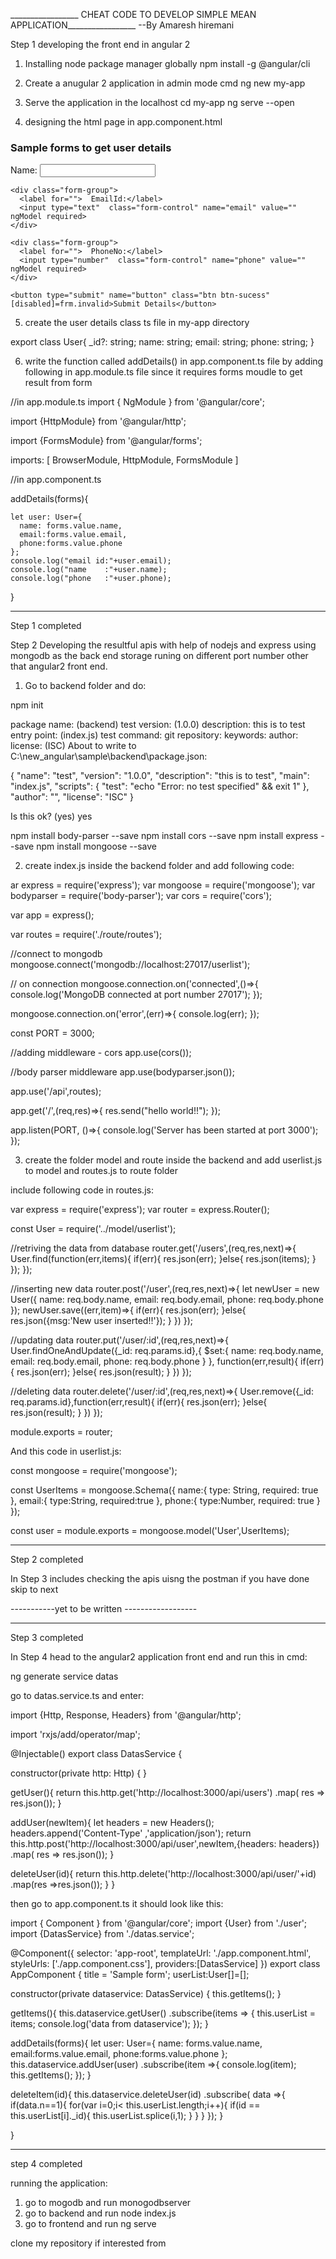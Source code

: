 
_________________ CHEAT CODE TO DEVELOP SIMPLE MEAN APPLICATION_________________
                          --By Amaresh hiremani



Step 1 developing the front end in angular 2

1) Installing node package manager globally
   npm install -g @angular/cli

2) Create a anugular 2 application in admin mode cmd
   ng new my-app

3) Serve the application in the localhost
   cd my-app
   ng serve --open

4) designing the html page in app.component.html

<div class="container">
  <h3>Sample forms to get user details</h3>
  <form #frm = "ngForm" (ngSubmit)="addDetails(frm)">
    <div class="form-group">
      <label for=""> Name:</label>
      <input type="text"  class="form-control" name="name" value="" ngModel required>
    </div>

    <div class="form-group">
      <label for="">  EmailId:</label>
      <input type="text"  class="form-control" name="email" value="" ngModel required>
    </div>

    <div class="form-group">
      <label for="">  PhoneNo:</label>
      <input type="number"  class="form-control" name="phone" value="" ngModel required>
    </div>

    <button type="submit" name="button" class="btn btn-sucess" [disabled]=frm.invalid>Submit Details</button>
  </form>
</div>

5) create the user details class ts file in my-app directory

  export class User{
    _id?: string;
    name: string;
    email: string;
    phone: string;
  }

6) write the function called addDetails() in app.component.ts file by adding following in
app.module.ts file since it requires forms moudle to get result from form

//in  app.module.ts
import { NgModule } from '@angular/core';

import {HttpModule} from '@angular/http';

import {FormsModule} from '@angular/forms';

imports: [
    BrowserModule,
    HttpModule,
    FormsModule
  ]

//in  app.component.ts

addDetails(forms){

    let user: User={
      name: forms.value.name,
      email:forms.value.email,
      phone:forms.value.phone
    };
    console.log("email id:"+user.email);
    console.log("name    :"+user.name);
    console.log("phone   :"+user.phone);
  }

-----------------------------------------------------------------------------------------
Step 1 completed


Step 2 Developing the resultful apis with help of nodejs and express using mongodb as the back end storage runing on different port number other that angular2 front end.


1) Go to backend folder and do:

npm init

package name: (backend) test
version: (1.0.0)
description: this is to test
entry point: (index.js)
test command:
git repository:
keywords:
author:
license: (ISC)
About to write to C:\new_angular\sample\backend\package.json:

{
  "name": "test",
  "version": "1.0.0",
  "description": "this is to test",
  "main": "index.js",
  "scripts": {
    "test": "echo \"Error: no test specified\" && exit 1"
  },
  "author": "",
  "license": "ISC"
}


Is this ok? (yes) yes

npm install body-parser --save
npm install cors --save
npm install express --save
npm install mongoose --save

2) create index.js inside the backend folder and add following code:

ar express = require('express');
var mongoose = require('mongoose');
var bodyparser = require('body-parser');
var cors = require('cors');


var app = express();

var routes = require('./route/routes');

//connect to mongodb
mongoose.connect('mongodb://localhost:27017/userlist');

// on connection
mongoose.connection.on('connected',()=>{
  console.log('MongoDB connected at port number 27017');
});

mongoose.connection.on('error',(err)=>{
  console.log(err);
});

const PORT = 3000;

//adding middleware - cors
app.use(cors());

//body parser middleware
app.use(bodyparser.json());

app.use('/api',routes);

app.get('/',(req,res)=>{
  res.send("hello world!!");
});

app.listen(PORT, ()=>{
  console.log('Server has been started at port 3000');
});




3) create the folder model and route inside the backend and add userlist.js to model and routes.js to route folder

include following code in routes.js:

var express = require('express');
var router = express.Router();

const User = require('../model/userlist');

//retriving the data from database
router.get('/users',(req,res,next)=>{
  User.find(function(err,items){
    if(err){
      res.json(err);
    }else{
      res.json(items);
    }
  });
});

//inserting new data
router.post('/user',(req,res,next)=>{
  let newUser = new User({
    name: req.body.name,
    email: req.body.email,
    phone: req.body.phone
  });
  newUser.save((err,item)=>{
    if(err){
      res.json(err);
    }else{
      res.json({msg:'New user inserted!!'});
    }
  })
});

//updating data
router.put('/user/:id',(req,res,next)=>{
  User.findOneAndUpdate({_id: req.params.id},{
    $set:{
        name: req.body.name,
        email: req.body.email,
        phone: req.body.phone
    }
  },
function(err,result){
  if(err){
    res.json(err);
  }else{
    res.json(result);
  }
})
});

//deleting data
router.delete('/user/:id',(req,res,next)=>{
  User.remove({_id: req.params.id},function(err,result){
    if(err){
      res.json(err);
    }else{
      res.json(result);
    }
  })
});


module.exports = router;


And this code in userlist.js:


const mongoose = require('mongoose');

const UserItems = mongoose.Schema({
  name:{
    type: String,
    required: true
  },
  email:{
    type:String,
    required:true
  },
  phone:{
    type:Number,
    required: true
  }
});

const user = module.exports = mongoose.model('User',UserItems);

------------------------------------------------------------------------------------
Step 2 completed



In Step 3 includes checking the apis uisng the postman if you have done skip to next


-----------yet to be written ------------------

-------------------------------------------------------------------------------------
Step 3 completed


In Step 4 head to the angular2 application front end and run this in cmd:

ng generate service datas

go to datas.service.ts and enter:

import {Http, Response, Headers} from '@angular/http';

import 'rxjs/add/operator/map';

@Injectable()
export class DatasService {

  constructor(private http: Http) { }

  getUser(){
    return this.http.get('http://localhost:3000/api/users')
    .map( res => res.json());
  }

  addUser(newItem){
    let headers = new Headers();
    headers.append('Content-Type' ,'application/json');
    return this.http.post('http://localhost:3000/api/user',newItem,{headers: headers})
    .map( res => res.json());
  }

  deleteUser(id){
    return this.http.delete('http://localhost:3000/api/user/'+id)
    .map(res =>res.json());
  }
}


then go to app.component.ts it should look like this:

import { Component } from '@angular/core';
import {User} from  './user';
import {DatasService} from './datas.service';

@Component({
  selector: 'app-root',
  templateUrl: './app.component.html',
  styleUrls: ['./app.component.css'],
  providers:[DatasService]
})
export class AppComponent {
  title = 'Sample form';
  userList:User[]=[];

  constructor(private dataservice: DatasService) {
    this.getItems();
   }

  getItems(){
    this.dataservice.getUser()
    .subscribe(items => {
      this.userList = items;
      console.log('data from dataservice');
    });
  }

  addDetails(forms){
    let user: User={
      name: forms.value.name,
      email:forms.value.email,
      phone:forms.value.phone
    };
    this.dataservice.addUser(user)
    .subscribe(item =>{
      console.log(item);
      this.getItems();
    });
  }

  deleteItem(id){
    this.dataservice.deleteUser(id)
    .subscribe( data =>{
      if(data.n==1){
        for(var i=0;i< this.userList.length;i++){
          if(id == this.userList[i]._id){
            this.userList.splice(i,1);
          }
        }
      }
    });
  }

}



-------------------------------------------------------------------------------------
step 4 completed


running the application:
1) go to mogodb and run monogodbserver
2) go to backend and run node index.js
3) go to frontend and run ng serve


clone my repository if interested from 
